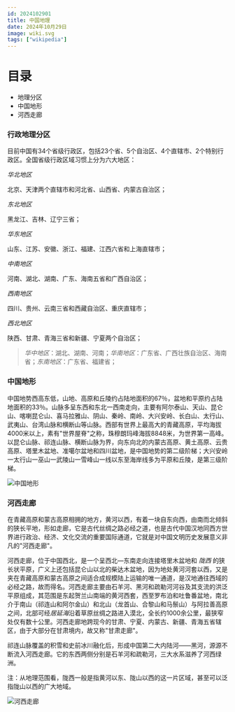 ```yaml
---
id: 2024102901
title: 中国地理
date: 2024年10月29日
image: wiki.svg
tags: ["wikipedia"]
---
```



# 目录

- 地理分区
- 中国地形
- 河西走廊


### 行政地理分区

目前中国有34个省级行政区，包括23个省、5个自治区、4个直辖市、2个特别行政区。全国省级行政区域习惯上分为六大地区：

*华北地区*

北京、天津两个直辖市和河北省、山西省、内蒙古自治区；

*东北地区*

黑龙江、吉林、辽宁三省；

*华东地区*

山东、江苏、安徽、浙江、福建、江西六省和上海直辖市；

*中南地区*

河南、湖北、湖南、广东、海南五省和广西自治区；

*西南地区*

四川、贵州、云南三省和西藏自治区、重庆直辖市；

*西北地区*

陕西、甘肃、青海三省和新疆、宁夏两个自治区；

>*华中地区*：湖北、湖南、河南；*华南地区*：广东省、广西壮族自治区、海南省；*东南地区*：广东省、福建省；

### 中国地形

中国地势西高东低，山地、高原和丘陵约占陆地面积的67％，盆地和平原约占陆地面积的33％。山脉多呈东西和东北一西南走向，主要有阿尔泰山、天山、昆仑山、喀喇昆仑山、喜马拉雅山、阴山、秦岭、南岭、大兴安岭、长白山、太行山、武夷山、台湾山脉和横断山等山脉。西部有世界上最高大的青藏高原，平均海拔4000米以上，素有"世界屋脊"之称，珠穆朗玛峰海拔8848米，为世界第一高峰。以昆仑山脉、祁连山脉、横断山脉为界，向东向北的内蒙古高原、黄土高原、云贵高原、塔里木盆地、准噶尔盆地和四川盆地，是中国地势的第二级阶梯；大兴安岭一太行山一巫山一武陵山一雪峰山一线以东至海岸线多为平原和丘陵，是第三级阶梯。

![中国地形](https://loongzxl.com/blogs/20241029中国地形.jpg)

### 河西走廊

在青藏高原和蒙古高原相拥的地方，黄河以西，有着一块自东向西，由南而北倾斜的狭长平地，形如走廊，它是古代丝绸之路必经之道，也是古代中国汉地同西方世界进行政治、经济、文化交流的重要国际通道，它就是对中国文明历史发展意义非凡的"河西走廊"。

河西走廊，位于中国西北，是一个呈西北—东南走向连接塔里木盆地和 *陇西* 的狭长状平原，广义上还包括昆仑山以北的柴达木盆地，因为地处黄河河套以西，又是夹在青藏高原和蒙古高原之间适合成规模陆上运输的唯一通道，是汉地通往西域的必经之路，故而得名。河西走廊主要由石羊河、黑河和疏勒河河谷及其支流的洪泛平原组成，其范围是东起贺兰山南端的黄河西套，西至罗布泊和吐鲁番盆地，南北介于南山（祁连山和阿尔金山）和北山（龙首山、合黎山和马鬃山）与阿拉善高原之间，北部可经*居延海*沿着草原丝绸之路进入漠北，全长约1000余公里，最狭窄处仅有数十公里。河西走廊地跨现今的甘肃、宁夏、内蒙古、新疆、青海五省辖区，由于大部分在甘肃境内，故又称"甘肃走廊"。

祁连山脉覆盖的积雪和史前冰川融化后，形成中国第二大内陆河——黑河，源源不断流入河西走廊。它的东西两侧分别是石羊河和疏勒河，三大水系滋养了河西绿洲。

注：从地理范围看，陇西一般是指黄河以东、陇山以西的这一片区域，甚至可以泛指陇山以西的广大地域。

![河西走廊](https://loongzxl.com/blogs/20241029河西走廊.png)


